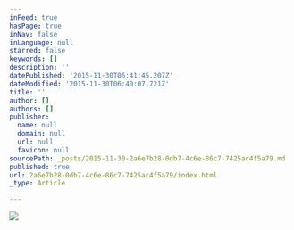 ```yaml
---
inFeed: true
hasPage: true
inNav: false
inLanguage: null
starred: false
keywords: []
description: ''
datePublished: '2015-11-30T06:41:45.207Z'
dateModified: '2015-11-30T06:40:07.721Z'
title: ''
author: []
authors: []
publisher:
  name: null
  domain: null
  url: null
  favicon: null
sourcePath: _posts/2015-11-30-2a6e7b28-0db7-4c6e-86c7-7425ac4f5a79.md
published: true
url: 2a6e7b28-0db7-4c6e-86c7-7425ac4f5a79/index.html
_type: Article

---
```

![](https://the-grid-user-content.s3-us-west-2.amazonaws.com/bddebb5a-238a-4dc6-86c2-68a69652fa28.jpg)